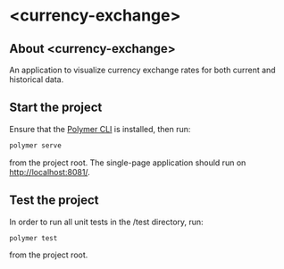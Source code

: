 # \<currency-exchange\>

## About \<currency-exchange\>

An application to visualize currency exchange rates for both current and historical data.

## Start the project

Ensure that the [Polymer CLI](https://www.npmjs.com/package/polymer-cli) is installed, then run:

```bash
polymer serve
```

from the project root. The single-page application should run on <http://localhost:8081/>.

## Test the project

In order to run all unit tests in the /test directory, run:

```bash
polymer test
```

from the project root.